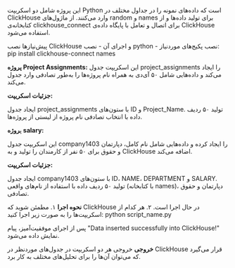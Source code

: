 این پروژه شامل دو اسکریپت Python است که داده‌های نمونه را در جداول مختلف در ClickHouse وارد می‌کنند. 
از ماژول‌های random و names برای تولید داده‌ها و از کتابخانه‌ی clickhouse_connect برای اتصال و تعامل با پایگاه داده‌ی ClickHouse استفاده می‌شود.

پیش‌نیازها
نصب ClickHouse و اجرای آن - نصب python - نصب پکیج‌های موردنیاز: 
pip install clickhouse-connect names

**پروژه Project Assignments:**
این اسکریپت جدول project_assignments را ایجاد می‌کند و داده‌هایی شامل ۵۰ آی‌دی به همراه نام پروژه‌ها را به‌طور تصادفی وارد جدول می‌کند.

**جزئیات اسکریپت:**

ایجاد جدول project_assignments با ستون‌های ID و Project_Name.
تولید ۵۰ ردیف داده با انتخاب تصادفی نام پروژه از لیستی از پروژه‌ها.

پ**روژه salary:**

این اسکریپت جدول company1403 را ایجاد کرده و داده‌هایی شامل نام کامل، دپارتمان و حقوق برای ۵۰ نفر از کارمندان را تولید و به ClickHouse اضافه می‌کند.

**جزئیات اسکریپت:**

ایجاد جدول company1403 با ستون‌های ID، NAME، DEPARTMENT و SALARY.
تولید ۵۰ ردیف داده با استفاده از نام‌های واقعی (با کتابخانه names)، دپارتمان و حقوق تصادفی.

**نحوه اجرا**
۱. مطمئن شوید که ClickHouse در حال اجرا است. 
۲. هر کدام از اسکریپت‌ها را به صورت زیر اجرا کنید:
python script_name.py

پس از اجرای موفقیت‌آمیز، پیام "Data inserted successfully into ClickHouse!" نمایش داده می‌شود.

**خروجی**
خروجی هر دو اسکریپت در جدول‌های موردنظر در ClickHouse قرار می‌گیرد که می‌توان آن‌ها را برای تحلیل‌های مختلف به کار برد.
